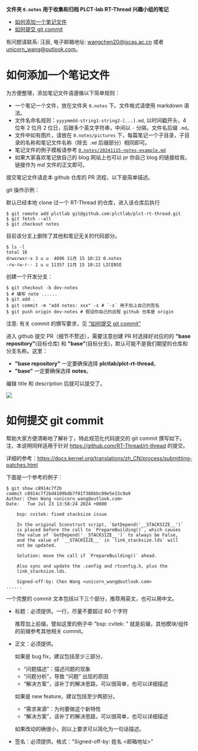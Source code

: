 **文件夹 `0.notes` 用于收集和归档 PLCT-lab RT-Thread 兴趣小组的笔记**

<!-- TOC -->

- [如何添加一个笔记文件](#如何添加一个笔记文件)
- [如何提交 git commit](#如何提交-git-commit)

<!-- /TOC -->

有问题请联系: 汪辰, 电子邮箱地址: <wangchen20@iscas.ac.cn> 或者 <unicorn_wang@outlook.com>。

# 如何添加一个笔记文件

为方便整理，添加笔记文件请遵循以下简单规则：

- 一个笔记一个文件，放在文件夹 `0.notes` 下。文件格式请使用 markdown 语法。
- 文件名命名规则：`yyyymmdd-string1-string2-[...].md`, 以时间戳开头，4 位年 2 位月 2 位日，后跟多个英文字符串，中间以 `-` 分隔，文件名后缀 `.md`。
- 文件中如有图片，请放在 `0.notes/pictures` 下，每篇笔记一个子目录，子目录的名称和笔记文件名称（除去 `.md` 后缀部分）相同即可。
- 笔记文件的例子模板请参考 [`0.notes/20241115-notes-example.md`](./20241115-notes-example.md)
- 如果大家喜欢笔记放自己的 blog 网站上也可以 pr 你自己 blog 的链接给我，链接作为 md 文件的正文即可。

提交笔记文件请走本 github 仓库的 PR 流程，以下是简单描述。

git 操作示例：

默认已经本地 clone 过一个 RT-Thread 的仓库，进入该仓库后执行

```shell
$ git remote add plctlab git@github.com:plctlab/plct-rt-thread.git
$ git fetch --all
$ git checkout notes
```

目前该分支上删除了其他和笔记无关的代码部分。

```shell
$ ls -l
total 16
drwxrwxr-x 3 u u  4096 11月 15 10:22 0.notes
-rw-rw-r-- 1 u u 11357 11月 15 10:22 LICENSE
```

创建一个开发分支：
```shell
$ git checkout -b dev-notes
$ # 编写 note ......
$ git add .
$ git commit -m "add notes: xxx" -s # `-s` 用于加上自己的签名
$ git push origin dev-notes # 假设你自己的远程 github 仓库是 origin
```

注意: 有关 commit 的撰写要求，见 [“如何提交 git commit”](#如何提交-git-commit)

进入 github 提交 PR（细节不赘述），需要注意创建 PR 时选择好对应的的 **"base repository"**(目标仓库) 和 **"base"**(目标分支)，默认可能不是我们期望的仓库和分支名称。这里：

- **"base repository"** 一定要确保选择 **plctlab/plct-rt-thread**。
- **"base"** 一定要确保选择 **notes**。

编辑 title 和 description 后就可以提交了。

![](./pictures/readme/how-to-pr.png)

# 如何提交 git commit

帮助大家方便清晰地了解补丁，特此规范化代码提交的 git commit 撰写如下。注，本说明同样适用于针对 <https://github.com/RT-Thread/rt-thread> 的提交。

详细的参考：<https://docs.kernel.org/translations/zh_CN/process/submitting-patches.html>

下面是一个参考的例子：

```shell
$ git show c8914c7f2b
commit c8914c7f2bd4109bdb7f01f388bbc09e5e15c9a9
Author: Chen Wang <unicorn_wang@outlook.com>
Date:   Tue Jul 23 13:58:24 2024 +0800

    bsp: cvitek: fixed stacksize issue
    
    In the original Sconstruct script, `GetDepend('__STACKSIZE__')`
    is placed before the call to `PrepareBuilding()`, which causes
    the value of `GetDepend('__STACKSIZE__')` to always be False,
    and the value of `__STACKSIZE__` in `link_stacksize.lds` will
    not be updated.
    
    Solution: move the call if `PrepareBuilding()` ahead.
    
    Also sync and update the .config and rtconfig.h, plus the
    link_stacksize.lds.
    
    Signed-off-by: Chen Wang <unicorn_wang@outlook.com>
......
```

一个完整的 commit 文本包括以下三个部分，推荐用英文，也可以用中文。

- 标题：必须提供。一行，尽量不要超过 80 个字符

  推荐加上前缀，譬如这里的例子中 "bsp: cvitek: " 就是前缀，其他模块/组件的前缀参考其他相关 commit。

- 正文：必须提供。

  如果是 bug fix，建议包括至少三部分，
  
  - “问题描述”：描述问题的现象
  - “问题分析”，导致 “问题” 出现的原因
  - “解决方案”，该补丁的解决思路，可以很简单，也可以详细描述

  如果是 new feature，建议包括至少两部分。

  - “需求来源”：为何要做这个新特性
  - “解决方案”，该补丁的解决思路，可以很简单，也可以详细描述

  如果改动的确很小，则以上要求可以简化为一句话描述。

- 签名：必须提供。格式："Signed-off-by: 姓名 <邮箱地址>"




  


